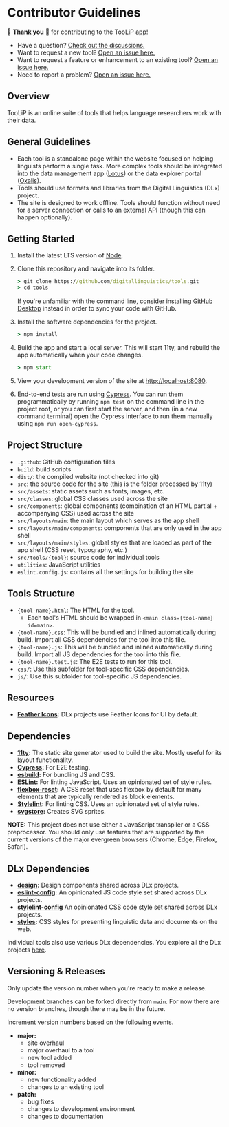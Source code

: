# Contributor Guidelines

🌟 **Thank you** 🌟 for contributing to the TooLiP app!

- Have a question? [Check out the discussions.][discussions]
- Want to request a new tool? [Open an issue here.][tool]
- Want to request a feature or enhancement to an existing tool? [Open an issue here.][feature]
- Need to report a problem? [Open an issue here.][bug]

## Overview

TooLiP is an online suite of tools that helps language researchers work with their data.

## General Guidelines

- Each tool is a standalone page within the website focused on helping linguists perform a single task. More complex tools should be integrated into the data management app ([Lotus]) or the data explorer portal ([Oxalis]).
- Tools should use formats and libraries from the Digital Linguistics (DLx) project.
- The site is designed to work offline. Tools should function without need for a server connection or calls to an external API (though this can happen optionally).

## Getting Started

1. Install the latest LTS version of [Node].
2. Clone this repository and navigate into its folder.

    ```cmd
    > git clone https://github.com/digitallinguistics/tools.git
    > cd tools
    ```

    If you're unfamiliar with the command line, consider installing [GitHub Desktop][gh-desktop] instead in order to sync your code with GitHub.

3. Install the software dependencies for the project.

    ```cmd
    > npm install
    ```

4. Build the app and start a local server. This will start 11ty, and rebuild the app automatically when your code changes.

    ```cmd
    > npm start
    ```

5. View your development version of the site at <http://localhost:8080>.

8. End-to-end tests are run using [Cypress]. You can run them programmatically by running `npm test` on the command line in the project root, or you can first start the server, and then (in a new command terminal) open the Cypress interface to run them manually using `npm run open-cypress`.

## Project Structure

- `.github`: GitHub configuration files
- `build`: build scripts
- `dist/`: the compiled website (not checked into git)
- `src`: the source code for the site (this is the folder processed by 11ty)
- `src/assets`: static assets such as fonts, images, etc.
- `src/classes`: global CSS classes used across the site
- `src/components`: global components (combination of an HTML partial + accompanying CSS) used across the site
- `src/layouts/main`: the main layout which serves as the app shell
- `src/layouts/main/components`: components that are only used in the app shell
- `src/layouts/main/styles`: global styles that are loaded as part of the app shell (CSS reset, typography, etc.)
- `src/tools/{tool}`: source code for individual tools
- `utilities`: JavaScript utilities
- `eslint.config.js`: contains all the settings for building the site

## Tools Structure

- `{tool-name}.html`: The HTML for the tool.
  - Each tool's HTML should be wrapped in `<main class={tool-name} id=main>`.
- `{tool-name}.css`: This will be bundled and inlined automatically during build. Import all CSS dependencies for the tool into this file.
- `{tool-name}.js`: This will be bundled and inlined automatically during build. Import all JS dependencies for the tool into this file.
- `{tool-name}.test.js`: The E2E tests to run for this tool.
- `css/`: Use this subfolder for tool-specific CSS dependencies.
- `js/`: Use this subfolder for tool-specific JS dependencies.

## Resources

- **[Feather Icons][Feather]:** DLx projects use Feather Icons for UI by default.

## Dependencies

- **[11ty]:** The static site generator used to build the site. Mostly useful for its layout functionality.
- **[Cypress]:** For E2E testing.
- **[esbuild]:** For bundling JS and CSS.
- **[ESLint]:** For linting JavaScript. Uses an opinionated set of style rules.
- **[flexbox-reset]:** A CSS reset that uses flexbox by default for many elements that are typically rendered as block elements.
- **[Stylelint]:** For linting CSS. Uses an opinionated set of style rules.
- **[svgstore]:** Creates SVG sprites.

**NOTE:** This project does not use either a JavaScript transpiler or a CSS preprocessor. You should only use features that are supported by the current versions of the major evergreen browsers (Chrome, Edge, Firefox, Safari).

## DLx Dependencies

- **[design]:** Design components shared across DLx projects.
- **[eslint-config]:** An opinionated JS code style set shared across DLx projects.
- **[stylelint-config]** An opinionated CSS code style set shared across DLx projects.
- **[styles]:** CSS styles for presenting linguistic data and documents on the web.

Individual tools also use various DLx dependencies. You explore all the DLx projects [here][DLx].

## Versioning & Releases

Only update the version number when you're ready to make a release.

Development branches can be forked directly from `main`. For now there are no version branches, though there may be in the future.

Increment version numbers based on the following events.

- **major:**
  - site overhaul
  - major overhaul to a tool
  - new tool added
  - tool removed
- **minor:**
  - new functionality added
  - changes to an existing tool
- **patch:**
  - bug fixes
  - changes to development environment
  - changes to documentation

<!-- LINKS -->
[11ty]:             https://www.11ty.dev/
[bug]:              https://github.com/digitallinguistics/tools/issues/new?assignees=&labels=%F0%9F%90%9E+bug&projects=&template=bug.md&title=%5BBUG%5D
[Cypress]:          https://www.cypress.io/
[design]:           https://github.com/digitallinguistics/design
[discussions]:      https://github.com/orgs/digitallinguistics/discussions?discussions_q=is%3Aopen+label%3A%22%F0%9F%9B%A0%EF%B8%8F+Tools%22
[DLx]:              https://github.com/digitallinguistics
[esbuild]:          https://esbuild.github.io/
[ESLint]:           https://eslint.org/
[eslint-config]:    https://github.com/digitallinguistics/eslint-config
[Feather]:          https://feathericons.com/
[feature]:          https://github.com/digitallinguistics/tools/issues/new?assignees=&labels=%F0%9F%86%95+enhancement&projects=&template=feature.md&title=%5BFEATURE%5D
[flexbox-reset]:    https://github.com/dwhieb/flexbox-reset
[gh-desktop]:       https://desktop.github.com/
[Lotus]:            https://github.comdigitallinguistics/app
[Node]:             https://nodejs.org/en
[Oxalis]:           https://github.comdigitallinguistics/data-explorer
[styles]:           https://github.com/digitallinguistics/styles
[Stylelint]:        https://stylelint.io/
[stylelint-config]: https://github.com/digitallinguistics/stylelint-config
[svgstore]:         https://github.com/svgstore/svgstore
[tool]:             https://github.com/digitallinguistics/tools/issues/new?assignees=&labels=%F0%9F%9B%A0%EF%B8%8F+tool&projects=&template=tool.md&title=%5BTOOL%5D
